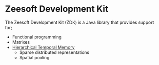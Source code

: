 Zeesoft Development Kit
=======================
The Zeesoft Development Kit (ZDK) is a Java library that provides support for;  
 * Functional programming  
 * Matrixes
 * [Hierarchical Temporal Memory](https://numenta.com/)  
   * Sparse distributed representations  
   * Spatial pooling  
